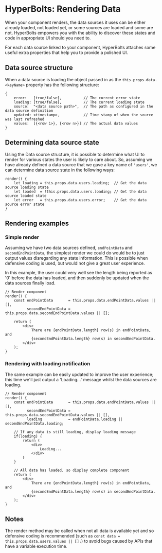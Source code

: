 # HyperBolts: Rendering Data
When your component renders, the data sources it uses can be either already loaded, not loaded yet, or some sources are loaded and some are not. HyperBolts empowers you with the ability to discover these states and code in appropriate UI should you need to.

For each data source linked to your component, HyperBolts attaches some useful extra properties that help you to provide a polished UI.

## Data source structure
When a data source is loading the object passed in as the `this.props.data.<keyName>` property has the following structure:

```
{
    error:   [true/false],          // The current error state
    loading: [true/false],          // The current loading state
    source:  "<data source path>",  // The path as configured in the data source definition
    updated: <timestamp>,           // Time stamp of when the source was last refreshed
    values:  [{<row 1>}, {<row n>}] // The actual data values
}
```

## Determining data source state
Using the Data source structure, it is possible to determine what UI to render for various states the user is likely to care about. So, assuming we have already defined a data source that we gave a key name of `'users'`, we can determine data source state in the following ways:

```
render() {
    let loading = this.props.data.users.loading;  // Get the data source loading state
    let loaded  = !this.props.data.users.loading; // Get the data source loaded state
    let error   = this.props.data.users.error;    // Get the data source error state
}
```

## Rendering examples
### Simple render
Assuming we have two data sources defined, `endPointData` and `secondEndPointData`, the simplest render we could do would be to just output values disregarding any state information. This is possible when defensive coding is used, but would not give a great user experience.

In this example, the user could very well see the length being reported as '0' before the data has loaded, and then suddenly be updated when the data sources finally load.

```
// Render component
render() {
    const endPointData       = this.props.data.endPointData.values || [],
          secondEndPointData = this.props.data.secondEndPointData.values || [];

    return (
        <div>
            There are {endPointData.length} row(s) in endPointData, and
            {secondEndPointData.length} row(s) in secondEndPointData.
        </div>
    );
}
```

### Rendering with loading notification
The same example can be easily updated to improve the user experience; this time we'll just output a 'Loading...' message whilst the data sources are loading.

```
// Render component
render() {
    const endPointData       = this.props.data.endPointData.values || [],
          secondEndPointData = this.props.data.secondEndPointData.values || [],
          loading            = endPointData.loading || secondEndPointData.loading;

    // If any data is still loading, display loading message
    if(loading) {
        return (
            <div>
                Loading...
            </div>
        )
    }

    // All data has loaded, so display complete component 
    return (
        <div>
            There are {endPointData.length} row(s) in endPointData, and
            {secondEndPointData.length} row(s) in secondEndPointData.
        </div>
    );
}
```

## Notes
The render method may be called when not all data is available yet and so defensive coding is recommended (such as `const data = this.props.data.users.values || [];`) to avoid bugs caused by APIs that have a variable execution time.
